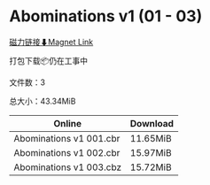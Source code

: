 # Abominations v1 (01 - 03)

[磁力链接⬇Magnet Link](magnet:?xt=urn:btih:0fb00550cd0345dd4876f12178774dad42815ddd&dn=Abominations%20v1%20%2801%20-%2003%29)

打包下载📦仍在工事中

文件数：3

总大小：43.34MiB

Online | Download
--- | ---
Abominations v1 001.cbr | 11.65MiB
Abominations v1 002.cbr | 15.97MiB
Abominations v1 003.cbz | 15.72MiB